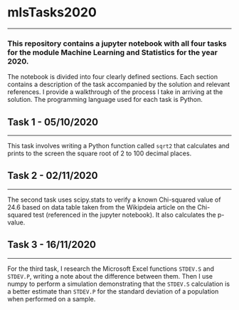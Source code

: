 # mlsTasks2020
***


### This repository contains a jupyter notebook with all four tasks for the module Machine Learning and Statistics for the year 2020.

The notebook is divided into four clearly defined sections. Each section contains a description of the task accompanied by the solution and relevant references. I provide a walkthrough of the process I take in arriving at the solution. The programming language used for each task is Python.

## Task 1 - 05/10/2020
***
This task involves writing a Python function called `sqrt2` that calculates and prints to the screen the square root of 2 to 100 decimal places. 

## Task 2 - 02/11/2020
***
The second task uses scipy.stats to verify a known Chi-squared value of 24.6 based on data table taken from the Wikipdeia article on the Chi-squared test (referenced in the jupyter notebook). It also calculates the p-value.

## Task 3 - 16/11/2020
***
For the third task, I research the Microsoft Excel functions `STDEV.S` and `STDEV.P`, writing a note about the difference between them. Then I use numpy to perform a simulation demonstrating that the `STDEV.S` calculation is a better estimate than `STDEV.P` for the standard deviation of a population when performed on a sample.
